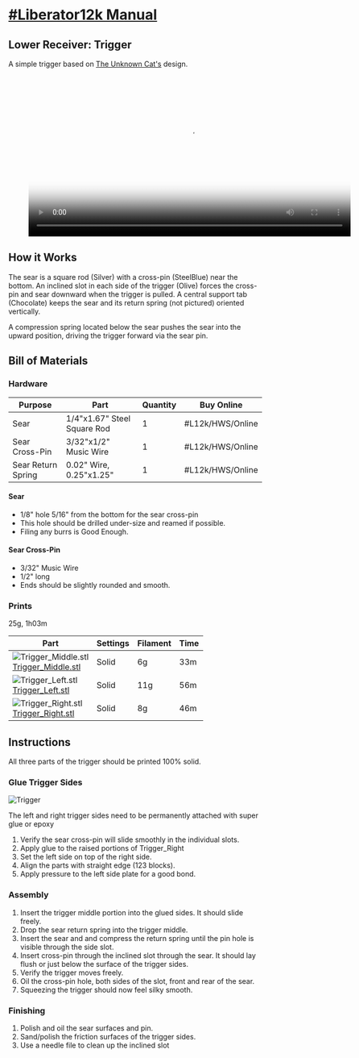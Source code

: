 # [\#Liberator12k Manual](../../README.md)
## Lower Receiver: Trigger

A simple trigger based on [The Unknown Cat's](https://www.youtube.com/channel/UCNR0HGw5airGKkiPcquS0TA) design.

<!-- blank line -->
<figure class="video_container">
  <video width="640" loop="true" preload="auto" controls="false" allowfullscreen="true" poster="Trigger.png">
    <source src="Trigger.mp4" type="video/mp4">
  </video>
</figure>
<!-- blank line -->

## How it Works
The sear is a square rod (Silver) with a cross-pin (SteelBlue) near the bottom.
An inclined slot in each side of the trigger (Olive) forces the cross-pin and
sear downward when the trigger is pulled. A central support tab (Chocolate)
keeps the sear and its return spring (not pictured) oriented vertically.

A compression spring located below the sear pushes the sear into the upward
position, driving the trigger forward via the sear pin.

## Bill of Materials

### Hardware

| Purpose            | Part                             | Quantity | Buy Online       |
|--------------------|----------------------------------|----------|------------------|
| Sear               | 1/4"x1.67" Steel Square Rod      | 1        | #L12k/HWS/Online |
| Sear Cross-Pin     | 3/32"x1/2" Music Wire            | 1        | #L12k/HWS/Online |
| Sear Return Spring | 0.02" Wire, 0.25"x1.25"          | 1        | #L12k/HWS/Online |

#### Sear
 * 1/8" hole 5/16" from the bottom for the sear cross-pin
 * This hole should be drilled under-size and reamed if possible.
 * Filing any burrs is Good Enough.
 
#### Sear Cross-Pin
 * 3/32" Music Wire
 * 1/2" long
 * Ends should be slightly rounded and smooth.

### Prints
25g, 1h03m

| Part                                                                                        | Settings       | Filament | Time |
|---------------------------------------------------------------------------------------------|----------------|----------|------|
| ![Trigger_Middle.stl](Trigger_Middle_thumb.png)<br>[Trigger_Middle.stl](Trigger_Middle.stl) | Solid          | 6g       | 33m  |
| ![Trigger_Left.stl](Trigger_Left_thumb.png)<br>[Trigger_Left.stl](Trigger_Left.stl)         | Solid          | 11g      | 56m  |
| ![Trigger_Right.stl](Trigger_Right_thumb.png)<br>[Trigger_Right.stl](Trigger_Right.stl)     | Solid          | 8g       | 46m  |

## Instructions
All three parts of the trigger should be printed 100% solid.

### Glue Trigger Sides
![Trigger](Trigger_thumb.png)

The left and right trigger sides need to be permanently attached with super glue or epoxy

1. Verify the sear cross-pin will slide smoothly in the individual slots.
2. Apply glue to the raised portions of Trigger_Right
3. Set the left side on top of the right side.
4. Align the parts with straight edge (123 blocks).
5. Apply pressure to the left side plate for a good bond.

### Assembly
1. Insert the trigger middle portion into the glued sides. It should slide freely.
2. Drop the sear return spring into the trigger middle.
3. Insert the sear and and compress the return spring until the pin hole is visible through the side slot.
4. Insert cross-pin through the inclined slot through the sear. It should lay flush or just below the surface of the trigger sides.
5. Verify the trigger moves freely.
6. Oil the cross-pin hole, both sides of the slot, front and rear of the sear.
7. Squeezing the trigger should now feel silky smooth.

### Finishing
1. Polish and oil the sear surfaces and pin.
2. Sand/polish the friction surfaces of the trigger sides.
3. Use a needle file to clean up the inclined slot
